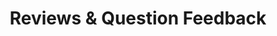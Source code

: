 ---
title: Reviews & Question Feedback
redirect_to: "/releases/v6.0.1/authors/assessment_showing_feedback"
---